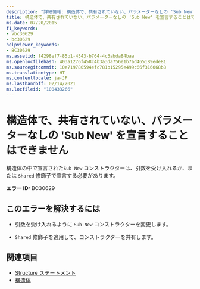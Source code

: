```yaml
---
description: "詳細情報: 構造体で、共有されていない、パラメーターなしの 'Sub New' を宣言することはできません"
title: 構造体で、共有されていない、パラメーターなしの 'Sub New' を宣言することはできません
ms.date: 07/20/2015
f1_keywords:
- vbc30629
- bc30629
helpviewer_keywords:
- BC30629
ms.assetid: f4298ef7-85b1-4543-b764-4c3abda84baa
ms.openlocfilehash: 403a1276f458c4b3a3da756e1b7ad465189ede81
ms.sourcegitcommit: 10e719780594efc781b15295e499c66f316068b8
ms.translationtype: HT
ms.contentlocale: ja-JP
ms.lasthandoff: 02/14/2021
ms.locfileid: "100433266"
---
```

# <a name="structures-cannot-declare-a-non-shared-sub-new-with-no-parameters"></a>構造体で、共有されていない、パラメーターなしの 'Sub New' を宣言することはできません

構造体の中で宣言された`Sub New` コンストラクターは、引数を受け入れるか、または `Shared` 修飾子で宣言する必要があります。  
  
 **エラー ID:** BC30629  
  
## <a name="to-correct-this-error"></a>このエラーを解決するには  
  
- 引数を受け入れるように `Sub New` コンストラクターを変更します。  
  
- `Shared` 修飾子を適用して、コンストラクターを共有します。  
  
## <a name="see-also"></a>関連項目

- [Structure ステートメント](../language-reference/statements/structure-statement.md)
- [構造体](../programming-guide/language-features/data-types/structures.md)

